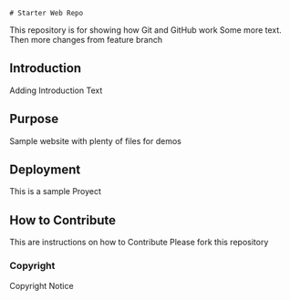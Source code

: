 	# Starter Web Repo

This repository is for showing how Git and GitHub work
Some more text. Then more changes from feature branch


## Introduction

Adding Introduction Text

## Purpose

Sample website with plenty of files for demos

## Deployment

This is a sample Proyect

## How to Contribute

This are instructions on how to Contribute
Please fork this repository

### Copyright

Copyright Notice